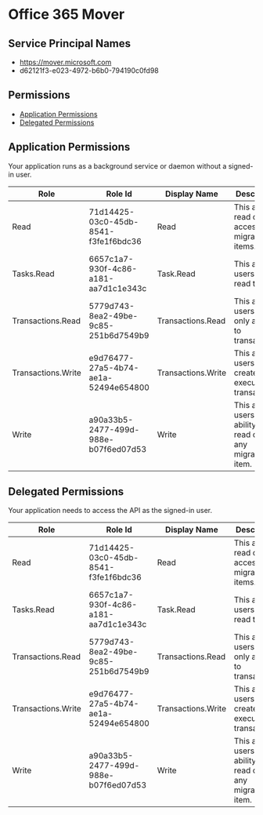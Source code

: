 # Office 365 Mover
## Service Principal Names
- https://mover.microsoft.com
- d62121f3-e023-4972-b6b0-794190c0fd98

 ## Permissions
- [Application Permissions](#application-permissions)
- [Delegated Permissions](#delegated-permissions)

## Application Permissions
Your application runs as a background service or daemon without a signed-in user.

| Role | Role Id | Display Name | Description |
|---|---|---|---|
| Read | 71d14425-03c0-45db-8541-f3fe1f6bdc36 | Read | This allows read only access to all migration items. |
| Tasks.Read | 6657c1a7-930f-4c86-a181-aa7d1c1e343c | Task.Read | This allows users to read tasks. |
| Transactions.Read | 5779d743-8ea2-49be-9c85-251b6d7549b9 | Transactions.Read | This allows users read only access to transactions. |
| Transactions.Write | e9d76477-27a5-4b74-ae1a-52494e654800 | Transactions.Write | This allows users to create and execute transactions. |
| Write | a90a33b5-2477-499d-988e-b07f6ed07d53 | Write | This allows users the ability to read or write any migration item. |

## Delegated Permissions
Your application needs to access the API as the signed-in user. 

| Role | Role Id | Display Name | Description |
|---|---|---|---|
| Read | 71d14425-03c0-45db-8541-f3fe1f6bdc36 | Read | This allows read only access to all migration items. |
| Tasks.Read | 6657c1a7-930f-4c86-a181-aa7d1c1e343c | Task.Read | This allows users to read tasks. |
| Transactions.Read | 5779d743-8ea2-49be-9c85-251b6d7549b9 | Transactions.Read | This allows users read only access to transactions. |
| Transactions.Write | e9d76477-27a5-4b74-ae1a-52494e654800 | Transactions.Write | This allows users to create and execute transactions. |
| Write | a90a33b5-2477-499d-988e-b07f6ed07d53 | Write | This allows users the ability to read or write any migration item. |

